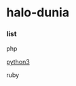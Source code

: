 # halo-dunia

### list

php

[python3](https://github.com/fedrikaristiyanto/halo-dunia/blob/master/halodunia_python3.py)

ruby
